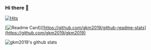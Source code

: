 ### Hi there 👋

<!--
**gkm2019/gkm2019** is a ✨ _special_ ✨ repository because its `README.md` (this file) appears on your GitHub profile.

Here are some ideas to get you started:

- 🔭 I’m currently working on ...
- 🌱 I’m currently learning ...
- 👯 I’m looking to collaborate on ...
- 🤔 I’m looking for help with ...
- 💬 Ask me about ...
- 📫 How to reach me: ...
- 😄 Pronouns: ...
- ⚡ Fun fact: ...
-->

[![Hits](https://hits.seeyoufarm.com/api/count/incr/badge.svg?url=https%3A%2F%2Fgithub.com%2Fgkm2019%2Fhit-counter&count_bg=%23E5DE19&title_bg=%239B23BE&icon=&icon_color=%23E7E7E7&title=hits&edge_flat=false)](https://hits.seeyoufarm.com)

[![Readme Card](https://github-readme-stats.vercel.app/api/pin/?username=gkm2019&repo=github-readme-stats)]([https://github.com/gkm2019/github-readme-stats](https://github.com/gkm2019/gkm2019)

![gkm2019's github stats](https://github-readme-stats.vercel.app/api?username=gkm2019&show_icons=true)
